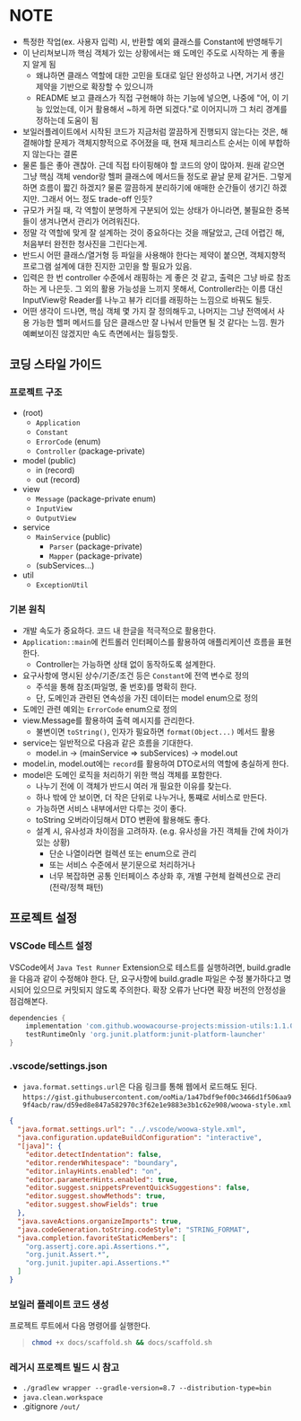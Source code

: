# NOTE

- 특정한 작업(ex. 사용자 입력) 시, 반환할 예외 클래스를 Constant에 반영해두기
- 이 난리쳐보니까 핵심 객체가 있는 상황에서는 왜 도메인 주도로 시작하는 게 좋을지 알게 됨
  - 왜냐하면 클래스 역할에 대한 고민을 토대로 일단 완성하고 나면, 거기서 생긴 제약을 기반으로 확장할 수 있으니까
  - README 보고 클래스가 직접 구현해야 하는 기능에 넣으면, 나중에 "어, 이 기능 있었는데, 이거 활용해서 ~하게 하면 되겠다."로 이어지니까 그 처리 경계를 정하는데 도움이 됨
- 보일러플레이트에서 시작된 코드가 지금처럼 깔끔하게 진행되지 않는다는 것은, 해결해야할 문제가 객체지향적으로 주어졌을 때, 현재 체크리스트 순서는 이에 부합하지 않는다는 결론
- 물론 틀은 좋아 괜찮아. 근데 직접 타이핑해야 할 코드의 양이 많아져. 원래 같으면 그냥 핵심 객체 vendor랑 헬퍼 클래스에 메서드들 정도로 끝날 문제 같거든. 그렇게 하면 흐름이 짧긴 하겠지? 물론 깔끔하게 분리하기에 애매한 순간들이 생기긴 하겠지만. 그래서 어느 정도 trade-off 인듯?
- 규모가 커질 때, 각 역할이 분명하게 구분되어 있는 상태가 아니라면, 불필요한 중복들이 생겨나면서 관리가 어려워진다.
- 정말 각 역할에 맞게 잘 설계하는 것이 중요하다는 것을 깨달았고, 근데 어렵긴 해, 처음부터 완전한 청사진을 그린다는게.
- 반드시 어떤 클래스/열거형 등 파일을 사용해야 한다는 제약이 붙으면, 객체지향적 프로그램 설계에 대한 진지한 고민을 할 필요가 있음.
- 입력은 한 번 controller 수준에서 래핑하는 게 좋은 것 같고, 출력은 그냥 바로 참조하는 게 나은듯. 그 외의 활용 가능성을 느끼지 못해서, Controller라는 이름 대신 InputView랑 Reader를 나누고 뷰가 리더를 래핑하는 느낌으로 바꿔도 될듯.
- 어떤 생각이 드나면, 핵심 객체 몇 가지 잘 정의해두고, 나머지는 그냥 전역에서 사용 가능한 헬퍼 메서드를 담은 클래스만 잘 나눠서 만들면 될 것 같다는 느낌. 뭔가 예뻐보이진 않겠지만 속도 측면에서는 월등할듯.

## 코딩 스타일 가이드

### 프로젝트 구조

- (root)
  - `Application`
  - `Constant`
  - `ErrorCode` (enum)
  - `Controller` (package-private)
- model (public)
  - in (record)
  - out (record)
- view
  - `Message` (package-private enum)
  - `InputView`
  - `OutputView`
- service
  - `MainService` (public)
    - `Parser` (package-private)
    - `Mapper` (package-private)
  - (subServices...)
- util
  - `ExceptionUtil`

### 기본 원칙

- 개발 속도가 중요하다. 코드 내 한글을 적극적으로 활용한다.
- `Application::main`에 컨트롤러 인터페이스를 활용하여 애플리케이션 흐름을 표현한다.
  - Controller는 가능하면 상태 없이 동작하도록 설계한다.
- 요구사항에 명시된 상수/기준/조건 등은 `Constant`에 전역 변수로 정의
  - 주석을 통해 참조(파일명, 줄 번호)를 명확히 한다.
  - 단, 도메인과 관련된 연속성을 가진 데이터는 model enum으로 정의
- 도메인 관련 예외는 `ErrorCode` enum으로 정의
- view.Message를 활용하여 출력 메시지를 관리한다.
  - 불변이면 `toString()`, 인자가 필요하면 `format(Object...)` 메서드 활용
- service는 일반적으로 다음과 같은 흐름을 기대한다.
  - model.in -> (mainService => subServices) -> model.out
- model.in, model.out에는 `record`를 활용하여 DTO로서의 역할에 충실하게 한다.
- model은 도메인 로직을 처리하기 위한 핵심 객체를 포함한다.
  - 나누기 전에 이 객체가 반드시 여러 개 필요한 이유를 찾는다.
  - 하나 밖에 안 보이면, 더 작은 단위로 나누거나, 통쨰로 서비스로 만든다.
  - 가능하면 서비스 내부에서만 다루는 것이 좋다.
  - toString 오버라이딩해서 DTO 변환에 활용해도 좋다.
  - 설계 시, 유사성과 차이점을 고려하자.
    (e.g. 유사성을 가진 객체들 간에 차이가 있는 상황)
    - 단순 나열이라면 컬렉션 또는 enum으로 관리
    - 또는 서비스 수준에서 분기문으로 처리하거나
    - 너무 복잡하면 공통 인터페이스 추상화 후, 개별 구현체 컬렉션으로 관리 (전략/정책 패턴)

## 프로젝트 설정

### VSCode 테스트 설정

VSCode에서 `Java Test Runner` Extension으로 테스트를 실행하려면, build.gradle을 다음과 같이 수정해야 한다. 단, 요구사항에 build.gradle 파일은 수정 불가하다고 명시되어 있으므로 커밋되지 않도록 주의한다. 확장 오류가 난다면 확장 버전의 안정성을 점검해본다.

```groovy
dependencies {
    implementation 'com.github.woowacourse-projects:mission-utils:1.1.0'
    testRuntimeOnly 'org.junit.platform:junit-platform-launcher'
}
```

### .vscode/settings.json

- `java.format.settings.url`은 다음 링크를 통해 웹에서 로드해도 된다.
  `https://gist.githubusercontent.com/ooMia/1a47bdf9ef00c3466d1f506aa99f4acb/raw/d59ed8e847a582970c3f62e1e9883e3b1c62e908/woowa-style.xml`

```json
{
  "java.format.settings.url": "../.vscode/woowa-style.xml",
  "java.configuration.updateBuildConfiguration": "interactive",
  "[java]": {
    "editor.detectIndentation": false,
    "editor.renderWhitespace": "boundary",
    "editor.inlayHints.enabled": "on",
    "editor.parameterHints.enabled": true,
    "editor.suggest.snippetsPreventQuickSuggestions": false,
    "editor.suggest.showMethods": true,
    "editor.suggest.showFields": true
  },
  "java.saveActions.organizeImports": true,
  "java.codeGeneration.toString.codeStyle": "STRING_FORMAT",
  "java.completion.favoriteStaticMembers": [
    "org.assertj.core.api.Assertions.*",
    "org.junit.Assert.*",
    "org.junit.jupiter.api.Assertions.*"
  ]
}
```

### 보일러 플레이트 코드 생성

프로젝트 루트에서 다음 명령어를 실행한다.

> ```sh
> chmod +x docs/scaffold.sh && docs/scaffold.sh
> ```

### 레거시 프로젝트 빌드 시 참고

- `./gradlew wrapper --gradle-version=8.7 --distribution-type=bin`
- `java.clean.workspace`
- .gitignore `/out/`
